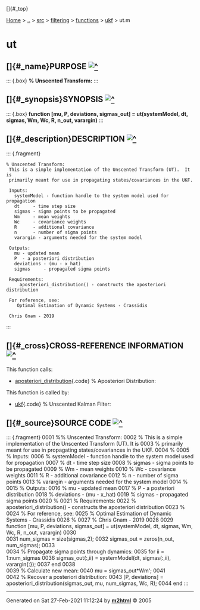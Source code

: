 []{#_top}

<div>

[Home](../../../../../index.html) \> [..](#) \> [src](#) \>
[filtering](#) \> [functions](#) \> [ukf](index.html) \> ut.m

</div>

# ut

## []{#_name}PURPOSE [![\^](../../../../../up.png)](#_top)

::: {.box}
**% Unscented Transform:**
:::

## []{#_synopsis}SYNOPSIS [![\^](../../../../../up.png)](#_top)

::: {.box}
**function \[mu, P, deviations, sigmas_out\] = ut(systemModel, dt,
sigmas, Wm, Wc, R, n_out, varargin)**
:::

## []{#_description}DESCRIPTION [![\^](../../../../../up.png)](#_top)

::: {.fragment}
``` {.comment}
% Unscented Transform:
 This is a simple implementation of the Unscented Transform (UT).  It is
 primarily meant for use in propagating states/covariances in the UKF.

 Inputs:
   systemModel - function handle to the system model used for propagation
   dt     - time step size
   sigmas - sigma points to be propagated
   Wm     - mean weights
   Wc     - covariance weights
   R      - additional covariance
   n      - number of sigma points
   varargin - arguments needed for the system model

 Outputs:
   mu - updated mean
   P  - a posteriori distribution
   deviations - (mu - x_hat)
   sigmas     - propagated sigma points

 Requirements:
     aposteriori_distribution() - constructs the aposteriori distribution

 For reference, see:
    Optimal Estimation of Dynamic Systems - Crassidis

 Chris Gnam - 2019
```
:::

## []{#_cross}CROSS-REFERENCE INFORMATION [![\^](../../../../../up.png)](#_top)

This function calls:

-   [aposteriori_distribution](aposteriori_distribution.html "function [P, deviations] = aposteriori_distribution(sigmas, mu, n, Wc, R)"){.code}
    % Aposteriori Distribution:

This function is called by:

-   [ukf](ukf.html "function [X_hat, P, y_hat] = ukf(dynamics, measModel, X_hat, dt,P, Q, R, measAvails, meas,alpha, beta, kappa, model_args)"){.code}
    % Unscented Kalman Filter:

## []{#_source}SOURCE CODE [![\^](../../../../../up.png)](#_top)

::: {.fragment}
    0001 %% Unscented Transform:
    0002 % This is a simple implementation of the Unscented Transform (UT).  It is
    0003 % primarily meant for use in propagating states/covariances in the UKF.
    0004 %
    0005 % Inputs:
    0006 %   systemModel - function handle to the system model used for propagation
    0007 %   dt     - time step size
    0008 %   sigmas - sigma points to be propagated
    0009 %   Wm     - mean weights
    0010 %   Wc     - covariance weights
    0011 %   R      - additional covariance
    0012 %   n      - number of sigma points
    0013 %   varargin - arguments needed for the system model
    0014 %
    0015 % Outputs:
    0016 %   mu - updated mean
    0017 %   P  - a posteriori distribution
    0018 %   deviations - (mu - x_hat)
    0019 %   sigmas     - propagated sigma points
    0020 %
    0021 % Requirements:
    0022 %     aposteriori_distribution() - constructs the aposteriori distribution
    0023 %
    0024 % For reference, see:
    0025 %    Optimal Estimation of Dynamic Systems - Crassidis
    0026 %
    0027 % Chris Gnam - 2019
    0028 
    0029 function [mu, P, deviations, sigmas_out] = ut(systemModel, dt, sigmas, Wm, Wc, R, n_out, varargin)
    0030     
    0031     num_sigmas = size(sigmas,2);
    0032     sigmas_out = zeros(n_out, num_sigmas);
    0033     
    0034     % Propagate sigma points through dynamics:
    0035     for ii = 1:num_sigmas
    0036         sigmas_out(:,ii) = systemModel(dt, sigmas(:,ii), varargin{:});
    0037     end
    0038     
    0039     % Calculate new mean:
    0040     mu = sigmas_out*Wm'; 
    0041     
    0042     % Recover a posteriori distribution:
    0043     [P, deviations] = aposteriori_distribution(sigmas_out, mu, num_sigmas, Wc, R);
    0044 end
:::

------------------------------------------------------------------------

Generated on Sat 27-Feb-2021 11:12:24 by
**[m2html](http://www.artefact.tk/software/matlab/m2html/ "Matlab Documentation in HTML")**
© 2005
